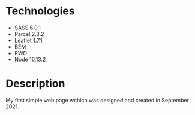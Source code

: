 # Technologies 
- SASS 6.0.1
- Parcel 2.3.2
- Leaflet 1.7.1
- BEM
- RWD
- Node 16.13.2

# Description

My first simple web page wchich was designed and created in September 2021.

